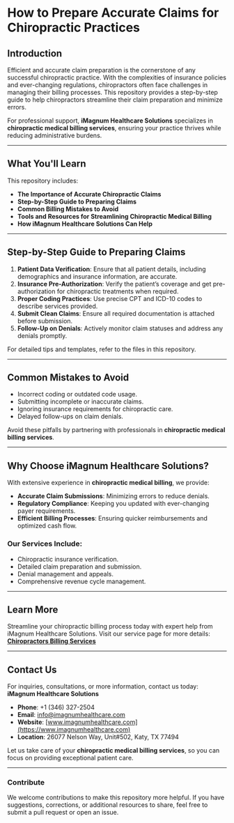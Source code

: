 # **How to Prepare Accurate Claims for Chiropractic Practices**

## **Introduction**
Efficient and accurate claim preparation is the cornerstone of any successful chiropractic practice. With the complexities of insurance policies and ever-changing regulations, chiropractors often face challenges in managing their billing processes. This repository provides a step-by-step guide to help chiropractors streamline their claim preparation and minimize errors.

For professional support, **iMagnum Healthcare Solutions** specializes in **chiropractic medical billing services**, ensuring your practice thrives while reducing administrative burdens.

---

## **What You'll Learn**
This repository includes:
- **The Importance of Accurate Chiropractic Claims**
- **Step-by-Step Guide to Preparing Claims**
- **Common Billing Mistakes to Avoid**
- **Tools and Resources for Streamlining Chiropractic Medical Billing**
- **How iMagnum Healthcare Solutions Can Help**

---

## **Step-by-Step Guide to Preparing Claims**
1. **Patient Data Verification**: Ensure that all patient details, including demographics and insurance information, are accurate.
2. **Insurance Pre-Authorization**: Verify the patient’s coverage and get pre-authorization for chiropractic treatments when required.
3. **Proper Coding Practices**: Use precise CPT and ICD-10 codes to describe services provided.
4. **Submit Clean Claims**: Ensure all required documentation is attached before submission.
5. **Follow-Up on Denials**: Actively monitor claim statuses and address any denials promptly.

For detailed tips and templates, refer to the files in this repository.

---

## **Common Mistakes to Avoid**
- Incorrect coding or outdated code usage.
- Submitting incomplete or inaccurate claims.
- Ignoring insurance requirements for chiropractic care.
- Delayed follow-ups on claim denials.

Avoid these pitfalls by partnering with professionals in **chiropractic medical billing services**.

---

## **Why Choose iMagnum Healthcare Solutions?**
With extensive experience in **chiropractic medical billing**, we provide:
- **Accurate Claim Submissions**: Minimizing errors to reduce denials.
- **Regulatory Compliance**: Keeping you updated with ever-changing payer requirements.
- **Efficient Billing Processes**: Ensuring quicker reimbursements and optimized cash flow.

### **Our Services Include:**
- Chiropractic insurance verification.
- Detailed claim preparation and submission.
- Denial management and appeals.
- Comprehensive revenue cycle management.

---

## **Learn More**
Streamline your chiropractic billing process today with expert help from iMagnum Healthcare Solutions. Visit our service page for more details:  
[**Chiropractors Billing Services**](https://www.imagnumhealthcare.com/specialty/chiropractors)

---

## **Contact Us**
For inquiries, consultations, or more information, contact us today:  
**iMagnum Healthcare Solutions**  
- **Phone**: +1 (346) 327-2504  
- **Email**: info@imagnumhealthcare.com  
- **Website**: [www.imagnumhealthcare.com](https://www.imagnumhealthcare.com)  
- **Location**: 26077 Nelson Way, Unit#502, Katy, TX 77494  

Let us take care of your **chiropractic medical billing services**, so you can focus on providing exceptional patient care.

---

### **Contribute**
We welcome contributions to make this repository more helpful. If you have suggestions, corrections, or additional resources to share, feel free to submit a pull request or open an issue.
